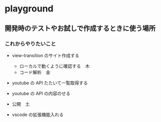 # playground

## 開発時のテストやお試しで作成するときに使う場所

### これからやりたいこと

- view-transition のサイト作成する
  - ローカルで動くように確認する　木
  - コード解析　金
- youtube の API たたいて一覧取得する
- youtube の API の内容のせる
- 公開　土

- vscode の拡張機能入れる
